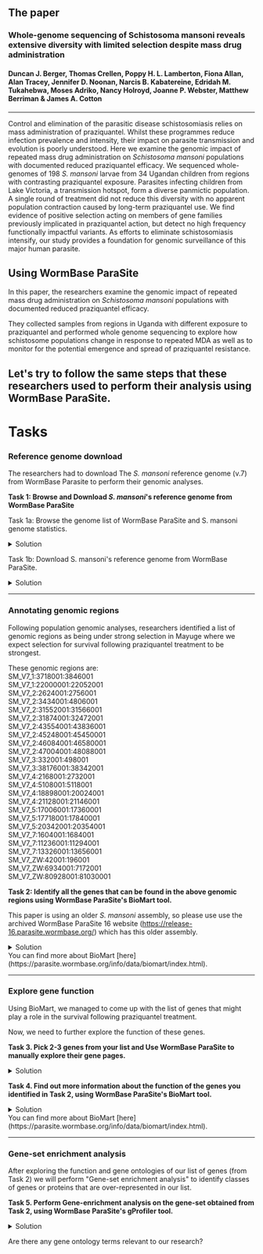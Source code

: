 ## The paper
### Whole-genome sequencing of Schistosoma mansoni reveals extensive diversity with limited selection despite mass drug administration
#### Duncan J. Berger, Thomas Crellen, Poppy H. L. Lamberton, Fiona Allan, Alan Tracey, Jennifer D. Noonan, Narcis B. Kabatereine, Edridah M. Tukahebwa, Moses Adriko, Nancy Holroyd, Joanne P. Webster, Matthew Berriman & James A. Cotton
---
Control and elimination of the parasitic disease schistosomiasis relies on mass administration of praziquantel. Whilst these programmes reduce infection prevalence and intensity, their impact on parasite transmission and evolution is poorly understood. Here we examine the genomic impact of repeated mass drug administration on *Schistosoma mansoni* populations with documented reduced praziquantel efficacy. We sequenced whole-genomes of 198 *S. mansoni* larvae from 34 Ugandan children from regions with contrasting praziquantel exposure. Parasites infecting children from Lake Victoria, a transmission hotspot, form a diverse panmictic population. A single round of treatment did not reduce this diversity with no apparent population contraction caused by long-term praziquantel use. We find evidence of positive selection acting on members of gene families previously implicated in praziquantel action, but detect no high frequency functionally impactful variants. As efforts to eliminate schistosomiasis intensify, our study provides a foundation for genomic surveillance of this major human parasite.

## Using WormBase ParaSite

In this paper, the researchers examine the genomic impact of repeated mass drug administration on *Schistosoma mansoni* populations with documented reduced praziquantel efficacy.

They collected samples from regions in Uganda with different exposure to praziquantel and performed whole genome sequencing to explore how schistosome populations change in response to repeated MDA as well as to monitor for the potential emergence and spread of praziquantel resistance.

Let's try to follow the same steps that these researchers used to perform their analysis using WormBase ParaSite.
---

# Tasks
### Reference genome download
The researchers had to download The *S. mansoni* reference genome (v.7) from WormBase Parasite to perform their genomic analyses.

**Task 1: Browse and Download *S. mansoni*'s reference genome from WormBase ParaSite**

Task 1a: Browse the genome list of WormBase ParaSite and S. mansoni genome statistics.

<details closed>
<summary>Solution</summary>
1. Go to WormBase ParaSite (https://parasite.wormbase.org/)
2. Click ”Genome List" at the top menu.
3. Use the Show/hide column at the top of the table to display more genome statistics for each genome.
4. Hover your mouse pointer over the BUSCO ANNOTATION and BUSCO ASSEMBLY pie charts to reveal the BUSCO metrics for each genome.
5. Click on Schistosoma mansoni to open its genome landing page. There you can find information about the genome and useful assembly/annotation statistics.
</details>

Task 1b: Download S. mansoni's reference genome from WormBase ParaSite.

<details closed>
<summary>Solution</summary>
You can download data from WormBase ParaSite using our Downloads page (https://parasite.wormbase.org/ftp.html)<br>
1. Go to WormBase ParaSite (https://parasite.wormbase.org/)<br>
2. Click "Downloads" at the top menu.<br>
3. In the middle of the page you can find a table with genomes and their FTP links. Search for "mansoni" in the filter text box at the top right corner of the table.<br>
5. You can use the links appeared for S. mansoni to download the files you need.
6. To download the reference genome click on the FASTA button under the "Genomic" column for S. mansoni and a download will automatically start.<br>

Alternatively, you can directly browse our FTP server here: https://ftp.ebi.ac.uk/pub/databases/wormbase/parasite/releases/
</details>

---
### Annotating genomic regions
Following population genomic analyses, researchers identified a list of genomic regions as being under strong selection in Mayuge where we expect selection for survival following praziquantel treatment to be strongest.

These genomic regions are:<br/>
SM_V7_1:3718001:3846001<br/> 
SM_V7_1:22000001:22052001<br/>
SM_V7_2:2624001:2756001<br/>
SM_V7_2:3434001:4806001<br/>
SM_V7_2:31552001:31566001<br/>
SM_V7_2:31874001:32472001<br/>
SM_V7_2:43554001:43836001<br/>
SM_V7_2:45248001:45450001<br/>
SM_V7_2:46084001:46580001<br/>
SM_V7_2:47004001:48088001<br/>
SM_V7_3:332001:498001<br/>
SM_V7_3:38176001:38342001<br/>
SM_V7_4:2168001:2732001<br/>
SM_V7_4:5108001:5118001<br/>
SM_V7_4:18898001:20024001<br/>
SM_V7_4:21128001:21146001<br/>
SM_V7_5:17006001:17360001<br/>
SM_V7_5:17718001:17840001<br/>
SM_V7_5:20342001:20354001<br/>
SM_V7_7:1604001:1684001<br/>
SM_V7_7:11236001:11294001<br/>
SM_V7_7:13326001:13656001<br/>
SM_V7_ZW:42001:196001<br/>
SM_V7_ZW:6934001:7172001<br/>
SM_V7_ZW:80928001:81030001<br/>

**Task 2: Identify all the genes that can be found in the above genomic regions using WormBase ParaSite's BioMart tool.**

This paper is using an older *S. mansoni* assembly, so please use use the archived WormBase ParaSite 16 website (https://release-16.parasite.wormbase.org/) which has this older assembly.

<details closed>
<summary>Solution</summary>
1. Go to WormBase ParaSite archive 16 (https://release-16.parasite.wormbase.org/)<br>
2. Click "BioMart" at the top menu.<br>
3. Select the "Schistosoma mansoni PRJEA36577" species in the SPECIES tab.<br>
4. Paste the above genomic coordinates into the "Multiple regions (Chr:Start:End:Strand)" dialog box under the REGION tab.<br>
5. Click on the Output Attributes and customise your output data/format (make sure to have "Gene Stable ID" clicked under "Gene attributes").<br>
6. Click "Results", when you are done customising, to see the output table.<br>
</details>
You can find more about BioMart [here](https://parasite.wormbase.org/info/data/biomart/index.html).

---
### Explore gene function 

Using BioMart, we managed to come up with the list of genes that might play a role in the survival following praziquantel treatment.

Now, we need to further explore the function of these genes.

**Task 3. Pick 2-3 genes from your list and Use WormBase ParaSite to manually explore their gene pages.**
<details closed>
<summary>Solution</summary>
1. Go to WormBase ParaSite (https://parasite.wormbase.org/).<br>
2. Paste the Gene ID in the search box at the top right corner of the page and press Enter.<br>
3. The search will return the gene entry you searched for. Click on the Gene ID to open up the corresponding gene page.<br>
4. You're on the gene page. Use the menu on your left to navigate.<br>
5. You can learn more about the gene pages here (https://parasite.wormbase.org/info/Browsing/gene_pages.html).<br>
</details>

**Task 4. Find out more information about the function of the genes you identified in Task 2, using WormBase ParaSite's BioMart tool.**
<details closed>
<summary>Solution</summary>
1. Go to WormBase ParaSite archive 16 (https://release-16.parasite.wormbase.org/)<br>
2. Click "BioMart" at the top menu.<br>
3. Select the "Schistosoma mansoni PRJEA36577" species in the SPECIES tab.<br>
4. Paste the list of Gene IDs from Task 2 into the "ID list limit" dialog box under the GENE tab.<br>
5. Click on the Output Attributes and customise your output data/format (make sure to have "Gene Stable ID", "Gene description" clicked under the "GENE" tab and "GO term name" under the "GENE ONTOLOGY (GO)" tab.<br>
6. Click "Results", when you are done customising, to see the output table.<br>
</details>
You can find more about BioMart [here](https://parasite.wormbase.org/info/data/biomart/index.html).

---
### Gene-set enrichment analysis
After exploring the function and gene ontologies of our list of genes (from Task 2) we will perform "Gene-set enrichment analysis" to identify classes of genes or proteins that are over-represented in our list.

**Task 5. Perform Gene-enrichment analysis on the gene-set obtained from Task 2, using WormBase ParaSite's gProfiler tool.**

<details closed>
<summary>Solution</summary>
1. Go to WormBase ParaSite (https://parasite.wormbase.org/)<br>
2. Click "Tools" at the top menu.<br>
3. Click "g:Profiler" in the tools table.<br>
4. You are now inside g:Profiler. Paste the gene IDs from Task 2 into the central text box. Select "Schistosoma Mansoni" using the "Organism" drop-down menu and then click on "Run Query".<br>
5. When results appear, scroll down and hover over the points in the graph to explore gene ontologies which are over-represented in your list of genes. You can also click on "Detailed Results" tab to see a table with all the enriched Gene ontology terms.<br>
</details>

Are there any gene ontology terms relevant to our research?
